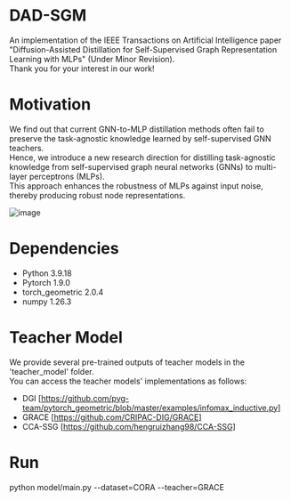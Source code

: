 # DAD-SGM
An implementation of the IEEE Transactions on Artificial Intelligence paper "Diffusion-Assisted Distillation for Self-Supervised Graph Representation Learning with MLPs" (Under Minor Revision).  
Thank you for your interest in our work!  

# Motivation
We find out that current GNN-to-MLP distillation methods often fail to preserve the task-agnostic knowledge learned by self-supervised GNN teachers.  
Hence, we introduce a new research direction for distilling task-agnostic knowledge from self-supervised graph neural networks (GNNs) to multi-layer perceptrons (MLPs).  
This approach enhances the robustness of MLPs against input noise, thereby producing robust node representations.  

![image](https://github.com/user-attachments/assets/62a9d532-e3ab-4bca-8a79-a8c5b59495de)


# Dependencies
* Python 3.9.18   
* Pytorch 1.9.0  
* torch_geometric 2.0.4  
* numpy 1.26.3  

# Teacher Model
We provide several pre-trained outputs of teacher models in the 'teacher_model' folder.  
You can access the teacher models' implementations as follows:  
* DGI [https://github.com/pyg-team/pytorch_geometric/blob/master/examples/infomax_inductive.py]  
* GRACE [https://github.com/CRIPAC-DIG/GRACE]  
* CCA-SSG [https://github.com/hengruizhang98/CCA-SSG]  

# Run
python model/main.py --dataset=CORA --teacher=GRACE
